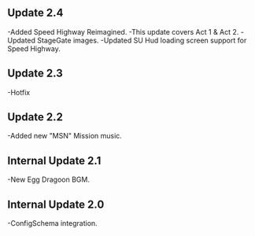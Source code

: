 ## Update 2.4
-Added Speed Highway Reimagined.
-This update covers Act 1 & Act 2.
-Updated StageGate images.
-Updated SU Hud loading screen support for Speed Highway.

## Update 2.3
-Hotfix

## Update 2.2
-Added new "MSN" Mission music.

## Internal Update 2.1
-New Egg Dragoon BGM.

## Internal Update 2.0
-ConfigSchema integration.